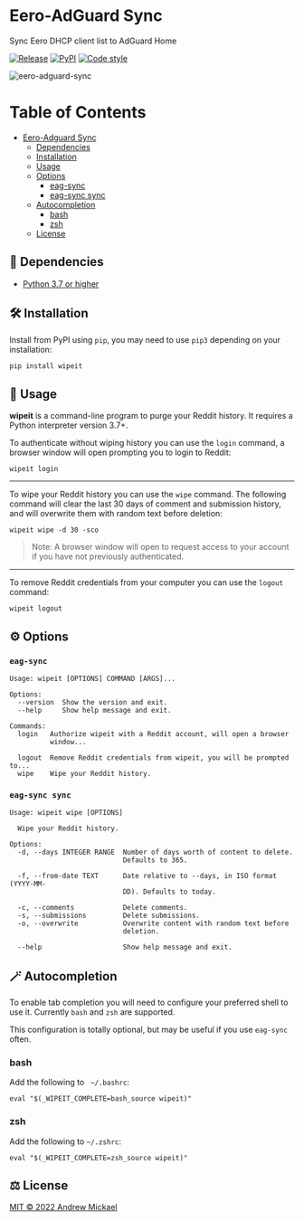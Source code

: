 # Eero-AdGuard Sync
Sync Eero DHCP client list to AdGuard Home

[![Release](https://github.com/amickael/eero-adguard-sync/actions/workflows/python-publish.yml/badge.svg)](https://github.com/amickael/wipeit/actions/workflows/python-publish.yml)
[![PyPI](https://img.shields.io/pypi/v/eero-adguard-sync?color=blue)](https://pypi.org/project/wipeit/)
[![Code style](https://img.shields.io/badge/code%20style-black-black)](https://github.com/psf/black)


![eero-adguard-sync](https://repository-images.githubusercontent.com/445873210/a0dcb692-fe53-4e6e-83a9-4507664080c1)

Table of Contents
=================
* [Eero-Adguard Sync](#wipeit)
   * [Dependencies](#-dependencies)
   * [Installation](#️-installation)
   * [Usage](#-usage)
   * [Options](#️-options)
      * [eag-sync](#eero-adguard-sync-1)
      * [eag-sync sync](#eero-adguard-sync-sync)
   * [Autocompletion](#-autocompletion)
      * [bash](#bash)
      * [zsh](#zsh)
   * [License](#️-license)

## 👶 Dependencies
* [Python 3.7 or higher](https://www.python.org/downloads/)

## 🛠️ Installation
Install from PyPI using `pip`, you may need to use `pip3` depending on your installation:
```sh
pip install wipeit
```

## 🚀 Usage
**wipeit** is a command-line program to purge your Reddit history. It requires a Python interpreter version 3.7+.

To authenticate without wiping history you can use the `login` command, a browser window will open prompting you to login to Reddit:
```shell
wipeit login
```
---
To wipe your Reddit history you can use the `wipe` command. The following command will clear the last 30 days of comment and submission history, and will overwrite them with random text before deletion:
```shell
wipeit wipe -d 30 -sco
```
> Note: A browser window will open to request access to your account if you have not previously authenticated.
---
To remove Reddit credentials from your computer you can use the `logout` command:
```shell
wipeit logout
```


## ⚙️ Options
### `eag-sync`
```
Usage: wipeit [OPTIONS] COMMAND [ARGS]...

Options:
  --version  Show the version and exit.
  --help     Show help message and exit.

Commands:
  login   Authorize wipeit with a Reddit account, will open a browser
          window...

  logout  Remove Reddit credentials from wipeit, you will be prompted to...
  wipe    Wipe your Reddit history.
```

### `eag-sync sync`
```
Usage: wipeit wipe [OPTIONS]

  Wipe your Reddit history.

Options:
  -d, --days INTEGER RANGE  Number of days worth of content to delete.
                            Defaults to 365.

  -f, --from-date TEXT      Date relative to --days, in ISO format (YYYY-MM-
                            DD). Defaults to today.

  -c, --comments            Delete comments.
  -s, --submissions         Delete submissions.
  -o, --overwrite           Overwrite content with random text before
                            deletion.

  --help                    Show help message and exit.
```

## 🪄 Autocompletion
To enable tab completion you will need to configure your preferred shell to use it. Currently `bash` and `zsh` are supported.

This configuration is totally optional, but may be useful if you use `eag-sync` often.

### bash
Add the following to ` ~/.bashrc`:
```shell
eval "$(_WIPEIT_COMPLETE=bash_source wipeit)"
```

### zsh
Add the following to `~/.zshrc`:
```shell
eval "$(_WIPEIT_COMPLETE=zsh_source wipeit)"
```


## ⚖️ License
[MIT © 2022 Andrew Mickael](https://github.com/amickael/eero-adguard-sync/blob/master/LICENSE)
